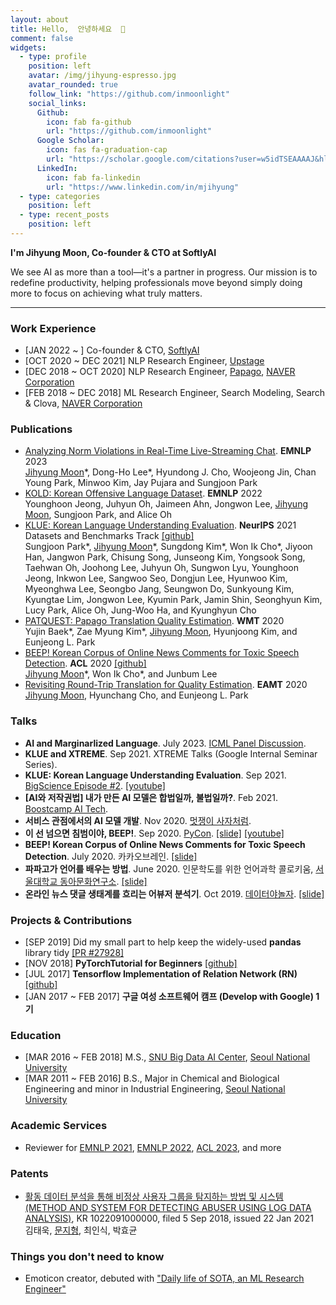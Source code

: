 ```yaml
---
layout: about
title: Hello,  안녕하세요  👋
comment: false
widgets:
  - type: profile
    position: left
    avatar: /img/jihyung-espresso.jpg
    avatar_rounded: true
    follow_link: "https://github.com/inmoonlight"
    social_links:
      Github:
        icon: fab fa-github
        url: "https://github.com/inmoonlight"
      Google Scholar:
        icon: fas fa-graduation-cap
        url: "https://scholar.google.com/citations?user=w5idTSEAAAAJ&hl=en&authuser=1"
      LinkedIn:
        icon: fab fa-linkedin
        url: "https://www.linkedin.com/in/mjihyung"
  - type: categories
    position: left
  - type: recent_posts
    position: left
---
```


**I'm Jihyung Moon, Co-founder & CTO at SoftlyAI**

We see AI as more than a tool—it's a partner in progress. Our mission is to redefine productivity, helping professionals move beyond simply doing more to focus on achieving what truly matters.

---

### Work Experience

- [JAN 2022 ~ ] Co-founder & CTO, [SoftlyAI](https://softly.ai/)
- [OCT 2020 ~ DEC 2021] NLP Research Engineer, [Upstage](https://upstage.ai/)
- [DEC 2018 ~ OCT 2020] NLP Research Engineer, [Papago](https://papago.naver.com/), [NAVER Corporation](https://www.navercorp.com/en/index.nhn)
- [FEB 2018 ~ DEC 2018] ML Research Engineer, Search Modeling, Search & Clova, [NAVER Corporation](https://www.navercorp.com/en/index.nhn)

### Publications

- [Analyzing Norm Violations in Real-Time Live-Streaming Chat](https://arxiv.org/abs/2305.10731). **EMNLP** 2023 <br>
  <u>Jihyung Moon</u>\*, Dong-Ho Lee\*, Hyundong J. Cho, Woojeong Jin, Chan Young Park, Minwoo Kim, Jay Pujara and Sungjoon Park
- [KOLD: Korean Offensive Language Dataset](https://arxiv.org/abs/2205.11315). **EMNLP** 2022 <br>
  Younghoon Jeong, Juhyun Oh, Jaimeen Ahn, Jongwon Lee, <u>Jihyung Moon</u>, Sungjoon Park, and Alice Oh
- [KLUE: Korean Language Understanding Evaluation](https://arxiv.org/abs/2105.09680). **NeurIPS** 2021 Datasets and Benchmarks Track [[github]](https://github.com/KLUE-benchmark/KLUE)<br>
  Sungjoon Park\*, <u>Jihyung Moon</u>\*, Sungdong Kim\*, Won Ik Cho\*, Jiyoon Han, Jangwon Park, Chisung Song, Junseong Kim, Yongsook Song, Taehwan Oh, Joohong Lee, Juhyun Oh, Sungwon Lyu, Younghoon Jeong, Inkwon Lee, Sangwoo Seo, Dongjun Lee, Hyunwoo Kim, Myeonghwa Lee, Seongbo Jang, Seungwon Do, Sunkyoung Kim, Kyungtae Lim, Jongwon Lee, Kyumin Park, Jamin Shin, Seonghyun Kim, Lucy Park, Alice Oh, Jung-Woo Ha, and Kyunghyun Cho
- [PATQUEST: Papago Translation Quality Estimation](http://www.statmt.org/wmt20/quality-estimation-task.html). **WMT** 2020<br>
  Yujin Baek\*, Zae Myung Kim\*, <u>Jihyung Moon</u>, Hyunjoong Kim, and Eunjeong L. Park
- [BEEP! Korean Corpus of Online News Comments for Toxic Speech Detection](https://arxiv.org/abs/2005.12503). **ACL** 2020 [[github]](https://github.com/kocohub/korean-hate-speech) <br>
  <u>Jihyung Moon</u>\*, Won Ik Cho\*, and Junbum Lee
- [Revisiting Round-Trip Translation for Quality Estimation](https://arxiv.org/abs/2004.13937). **EAMT** 2020 <br>
  <u>Jihyung Moon</u>, Hyunchang Cho, and Eunjeong L. Park

### Talks

- **AI and Marginarlized Language**. July 2023. [ICML Panel Discussion](https://icml.cc/virtual/2023/index.html).
- **KLUE and XTREME**. Sep 2021. XTREME Talks (Google Internal Seminar Series).
- **KLUE: Korean Language Understanding Evaluation**. Sep 2021. [BigScience Episode #2](https://bigscience.huggingface.co/). [[youtube]](https://www.youtube.com/watch?v=w4DYkRHceqc)
- **[AI와 저작권법] 내가 만든 AI 모델은 합법일까, 불법일까?**. Feb 2021. [Boostcamp AI Tech](https://boostcamp.connect.or.kr/program_ai.html).
- **서비스 관점에서의 AI 모델 개발**. Nov 2020. [멋쟁이 사자처럼](https://likelion.net/).
- **이 선 넘으면 침범이야, BEEP!**. Sep 2020. [PyCon](https://www.pycon.kr/2020). [[slide]](https://www.slideshare.net/JiHyungMoon1/pyconkr2020-beep-238646571) [[youtube]](https://www.youtube.com/watch?v=P0fyKb3U9yo)
- **BEEP! Korean Corpus of Online News Comments for Toxic Speech Detection**. July 2020. 카카오브레인. [[slide]](https://www.slideshare.net/JiHyungMoon1/kakaobrainbeep)
- **파파고가 언어를 배우는 방법**. June 2020. 인문학도를 위한 언어과학 콜로키움, [서울대학교 동아문화연구소](https://humanities.snu.ac.kr/research/Institute-of-Humanities?seqidx=2). [[slide]](https://www.slideshare.net/secret/GPoMGZ0Nxc47ib)
- **온라인 뉴스 댓글 생태계를 흐리는 어뷰저 분석기**. Oct 2019. [데이터야놀자](https://datayanolja.github.io/2019-datayanolja/index.html). [[slide]](https://www.slideshare.net/JiHyungMoon1/ko-en-online-news-comments-analysis-revealing-public-opinion-manipulators-and-possible-solutions-185118255?fbclid=IwAR2DucpXrxyythuGyf5rZkDBy8yAFZ0HF_UhE3_nu6haxwGEVvAmycg1BnI)

### Projects & Contributions

- [SEP 2019] Did my small part to help keep the widely-used **pandas** library tidy [[PR #27928]](https://github.com/pandas-dev/pandas/pull/27928)
- [NOV 2018] **PyTorchTutorial for Beginners** [[github]](https://github.com/inmoonlight/PyTorchTutorial)
- [JUL 2017] **Tensorflow Implementation of Relation Network (RN)** [[github]](https://github.com/inmoonlight/Relation-Network)
- [JAN 2017 ~ FEB 2017] **구글 여성 소프트웨어 캠프 (Develop with Google) 1기**

### Education

- [MAR 2016 ~ FEB 2018] M.S., [SNU Big Data AI Center](http://dm.snu.ac.kr/ko/), [Seoul National University](http://www.snu.ac.kr/index.html)
- [MAR 2011 ~ FEB 2016] B.S., Major in Chemical and Biological Engineering and minor in Industrial Engineering, [Seoul National University](http://www.snu.ac.kr/index.html)

### Academic Services

- Reviewer for [EMNLP 2021](https://2021.emnlp.org/), [EMNLP 2022](https://2022.emnlp.org/), [ACL 2023](https://2023.aclweb.org/), and more

### Patents

- [활동 데이터 분석을 통해 비정상 사용자 그룹을 탐지하는 방법 및 시스템 (METHOD AND SYSTEM FOR DETECTING ABUSER USING LOG DATA ANALYSIS)](https://doi.org/10.8080/1020180105710), KR 1022091000000, filed 5 Sep 2018, issued 22 Jan 2021 <br>
  김태욱, <u>문지형</u>, 최인식, 박효균

### Things you don't need to know

- Emoticon creator, debuted with ["Daily life of SOTA, an ML Research Engineer"](https://store.line.me/stickershop/product/10567421?fbclid=IwAR3Swy-hOxHO_7vWgsxY7Iu8lEebbLKH74BHVXsPdR1c7NI-lqsvkTB0UW4)
